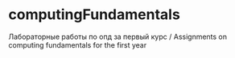 # computingFundamentals
Лабораторные работы по опд за первый курс / Assignments on computing fundamentals for the first year
